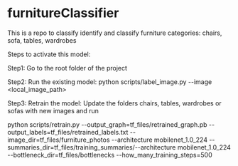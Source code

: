 # furnitureClassifier
This is a repo to classify identify and classify furniture categories: chairs, sofa, tables, wardrobes

Steps to activate this model:

Step1: Go to the root folder of the project

Step2: Run the existing model:
python scripts/label_image.py --image <local_image_path>

Step3: Retrain the model:
Update the folders chairs, tables, wardrobes or sofas with new images and run

python scripts/retrain.py --output_graph=tf_files/retrained_graph.pb --output_labels=tf_files/retrained_labels.txt --image_dir=tf_files/furniture_photos --architecture mobilenet_1.0_224 --summaries_dir=tf_files/training_summaries/--architecture mobilenet_1.0_224 --bottleneck_dir=tf_files/bottlenecks --how_many_training_steps=500
